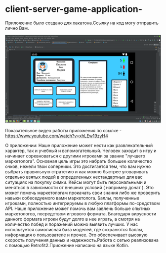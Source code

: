 # client-server-game-application-

Приложение было создано для хакатона.Ссылку на код могу отправить лично Вам.

![](des.png)


Показательное видео  работы приложения по ссылке - https://www.youtube.com/watch?v=xhLEw19zyH4

О приложении:
Наше приложение может нести как развлекательный характер, так и учебный и вспомогательный. Человек заходит в игру и начинает соревноваться с другими игроками за звание "лучшего маркетолога". Основная цель игры это набрать большее количество очков, нежели твои соперники. Это достигается тем, что вам нужно выбрать правильную стратегию и как можно быстрее уговаривать отдельно взятых людей в определенных нестандартных для вас ситуациях на покупку симки. Кейсы могут быть персональными и меняться в зависимости от внешних условий ( например донат ). Это может помочь маркетологам прокачать свои знания либо же проверить навыки собеседуемого вами маркетолога. Баллы, полученные игроками, полностью интегрируемы в любую платформы по-средством API. Наше приложение может помочь вам завлечь больше опытных маркетологов, посредством игрового формата. Благодаря вирусности данного формата игроки будут долго в нее играть, а смотря на количество побед и поражений можно выявить лучших. У нас используется самописная база моделей, где сохранются баллы, информация о пользователе и прочее. Это обеспечивает высокую скорость получения данных и надежность.Работа с сетью реализована с помощью Retrofit2.Приожение написано на языке Kotlin.
